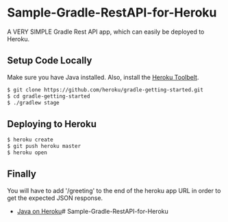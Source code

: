 # Sample-Gradle-RestAPI-for-Heroku

A VERY SIMPLE Gradle Rest API app, which can easily be deployed to Heroku.

## Setup Code Locally

Make sure you have Java installed.  Also, install the [Heroku Toolbelt](https://toolbelt.heroku.com/).

```sh
$ git clone https://github.com/heroku/gradle-getting-started.git
$ cd gradle-getting-started
$ ./gradlew stage
```


## Deploying to Heroku

```sh
$ heroku create
$ git push heroku master
$ heroku open
```

## Finally

You will have to add '/greeting' to the end of the heroku app URL in order to get the expected JSON response.

- [Java on Heroku](https://devcenter.heroku.com/categories/java)# Sample-Gradle-RestAPI-for-Heroku
